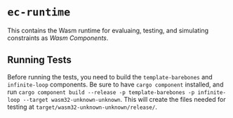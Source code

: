 # `ec-runtime`

This contains the Wasm runtime for evaluaing, testing, and simulating constraints as *Wasm Components*.

## Running Tests

Before running the tests, you need to build the `template-barebones` and `infinite-loop` components. Be sure to have `cargo component` installed, and run `cargo component build --release -p template-barebones -p infinite-loop --target wasm32-unknown-unknown`. This will create the files needed for testing at `target/wasm32-unknown-unknown/release/`.
